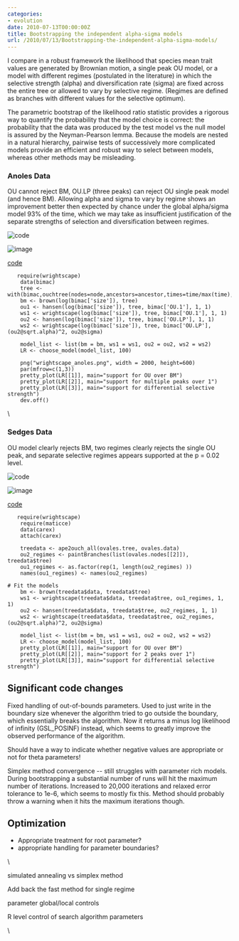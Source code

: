 ```yaml
---
categories:
- evolution
date: 2010-07-13T00:00:00Z
title: Bootstrapping the independent alpha-sigma models
url: /2010/07/13/Bootstrapping-the-independent-alpha-sigma-models/
---
```


I compare in a robust framework the likelihood that species mean trait
values are generated by Brownian motion, a single peak OU model, or a
model with different regimes (postulated in the literature) in which the
selective strength (alpha) and diversification rate (sigma) are fixed
across the entire tree or allowed to vary by selective regime. (Regimes
are defined as branches with different values for the selective
optimum).

The parametric bootstrap of the likelihood ratio statistic provides a
rigorous way to quantify the probability that the model choice is
correct: the probability that the data was produced by the test model vs
the null model is assured by the Neyman-Pearson lemma. Because the
models are nested in a natural hierarchy, pairwise tests of successively
more complicated models provide an efficient and robust way to select
between models, whereas other methods may be misleading.

### Anoles Data

OU cannot reject BM, OU.LP (three peaks) can reject OU single peak model
(and hence BM). Allowing alpha and sigma to vary by regime shows an
improvement better then expected by chance under the global alpha/sigma
model 93% of the time, which we may take as insufficient justification
of the separate strengths of selection and diversification between
regimes.

![code](http://openwetware.org/images/thumb/e/ec/Wrightscape_anoles.png/800px-Wrightscape_anoles.png)

![image](/skins/common/images/magnify-clip.png)

[code](http://github.com/cboettig/wrightscape/blob/b3eabf29caa6fcf5e9f5e0b54d7c0fdf5bf6a79a/R/wrightscape.R "http://github.com/cboettig/wrightscape/blob/b3eabf29caa6fcf5e9f5e0b54d7c0fdf5bf6a79a/R/wrightscape.R")

~~~~ {.de1}
   require(wrightscape)
    data(bimac)
    tree <- with(bimac,ouchtree(nodes=node,ancestors=ancestor,times=time/max(time),labels=species))
    bm <- brown(log(bimac['size']), tree)
    ou1 <- hansen(log(bimac['size']), tree, bimac['OU.1'], 1, 1)
    ws1 <- wrightscape(log(bimac['size']), tree, bimac['OU.1'], 1, 1)
    ou2 <- hansen(log(bimac['size']), tree, bimac['OU.LP'], 1, 1)
    ws2 <- wrightscape(log(bimac['size']), tree, bimac['OU.LP'], (ou2@sqrt.alpha)^2, ou2@sigma)
 
    model_list <- list(bm = bm, ws1 = ws1, ou2 = ou2, ws2 = ws2)
    LR <- choose_model(model_list, 100)
 
    png("wrightscape_anoles.png", width = 2000, height=600)
    par(mfrow=c(1,3))
    pretty_plot(LR[[1]], main="support for OU over BM")
    pretty_plot(LR[[2]], main="support for multiple peaks over 1")
    pretty_plot(LR[[3]], main="support for differential selective strength")
    dev.off()
~~~~

\

### Sedges Data

OU model clearly rejects BM, two regimes clearly rejects the single OU
peak, and separate selective regimes appears supported at the p = 0.02
level.

![code](http://openwetware.org/images/thumb/2/2f/Sedges.png/800px-Sedges.png)

![image](/skins/common/images/magnify-clip.png)

[code](http://github.com/cboettig/wrightscape/blob/b3eabf29caa6fcf5e9f5e0b54d7c0fdf5bf6a79a/R/wrightscape.R "http://github.com/cboettig/wrightscape/blob/b3eabf29caa6fcf5e9f5e0b54d7c0fdf5bf6a79a/R/wrightscape.R")

~~~~ {.de1}
   require(wrightscape)
    require(maticce)
    data(carex)
    attach(carex)
 
    treedata <- ape2ouch_all(ovales.tree, ovales.data)
    ou2_regimes <- paintBranches(list(ovales.nodes[[2]]), treedata$tree)
    ou1_regimes <- as.factor(rep(1, length(ou2_regimes) ))
    names(ou1_regimes) <- names(ou2_regimes)
 
# Fit the models
    bm <- brown(treedata$data, treedata$tree)
    ws1 <- wrightscape(treedata$data, treedata$tree, ou1_regimes, 1, 1)
    ou2 <- hansen(treedata$data, treedata$tree, ou2_regimes, 1, 1)
    ws2 <- wrightscape(treedata$data, treedata$tree, ou2_regimes, (ou2@sqrt.alpha)^2, ou2@sigma)
 
    model_list <- list(bm = bm, ws1 = ws1, ou2 = ou2, ws2 = ws2)
    LR <- choose_model(model_list, 100)
    pretty_plot(LR[[1]], main="support for OU over BM")
    pretty_plot(LR[[2]], main="support for 2 peaks over 1")
    pretty_plot(LR[[3]], main="support for differential selective strength")
~~~~

Significant code changes
------------------------

Fixed handling of out-of-bounds parameters. Used to just write in the
boundary size whenever the algorithm tried to go outside the boundary,
which essentially breaks the algorithm. Now it returns a minus log
likelihood of infinity (GSL\_POSINF) instead, which seems to greatly
improve the observed performance of the algorithm.

Should have a way to indicate whether negative values are appropriate or
not for theta parameters!

Simplex method convergence -- still struggles with parameter rich
models. During bootstrapping a substantial number of runs will hit the
maximum number of iterations. Increased to 20,000 iterations and relaxed
error tolerance to 1e-6, which seems to mostly fix this. Method should
probably throw a warning when it hits the maximum iterations though.

Optimization
------------

-   Appropriate treatment for root parameter?
-   appropriate handling for parameter boundaries?

\

simulated annealing vs simplex method

Add back the fast method for single regime

parameter global/local controls

R level control of search algorithm parameters

\

